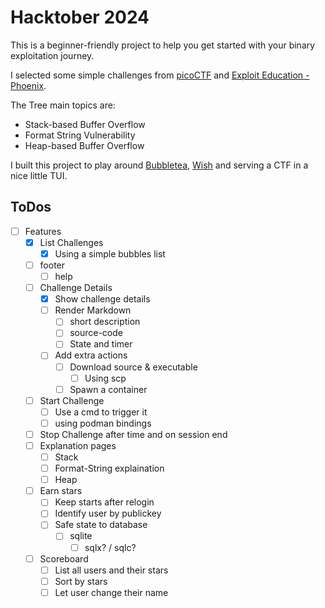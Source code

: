 Hacktober 2024
==============

This is a beginner-friendly project to help you get started with your binary exploitation journey.

I selected some simple challenges from [picoCTF](https://picoctf.org/) and [Exploit Education - Phoenix](https://exploit.education/phoenix/).

The Tree main topics are:
* Stack-based Buffer Overflow
* Format String Vulnerability
* Heap-based Buffer Overflow

I built this project to play around [Bubbletea](https://github.com/charmbracelet/bubbletea), [Wish](https://github.com/charmbracelet/wish) and serving a CTF in a nice little TUI.



## ToDos
- [ ] Features
    - [x] List Challenges
        - [x] Using a simple bubbles list
    - [ ] footer
      - [ ] help
    - [ ] Challenge Details
      - [x] Show challenge details
      - [ ] Render Markdown
          - [ ] short description
          - [ ] source-code
          - [ ] State and timer
      - [ ] Add extra actions
          - [ ] Download source & executable
              - [ ] Using scp
          - [ ] Spawn a container
    - [ ] Start Challenge
        - [ ] Use a cmd to trigger it
        - [ ] using podman bindings
    - [ ] Stop Challenge after time and on session end
    - [ ] Explanation pages
        - [ ] Stack
        - [ ] Format-String explaination
        - [ ] Heap
    - [ ] Earn stars
        - [ ] Keep starts after relogin
        - [ ] Identify user by publickey
        - [ ] Safe state to database
            - [ ] sqlite
                - [ ] sqlx? / sqlc?
    - [ ] Scoreboard
        - [ ] List all users and their stars
        - [ ] Sort by stars
        - [ ] Let user change their name